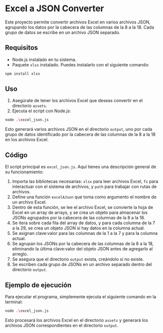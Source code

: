 # Excel a JSON Converter

Este proyecto permite convertir archivos Excel en varios archivos JSON, agrupando los datos por la cabecera de las columnas de la 8 a la 18. Cada grupo de datos se escribe en un archivo JSON separado.

## Requisitos

- Node.js instalado en tu sistema.
- Paquete `xlsx` instalado. Puedes instalarlo con el siguiente comando:

```bash
npm install xlsx
```

## Uso

1. Asegúrate de tener los archivos Excel que deseas convertir en el directorio `assets`.
2. Ejecuta el script con Node.js:

```bash
node .\excel_json.js
```

Esto generará varios archivos JSON en el directorio `output`, uno por cada grupo de datos identificado por la cabecera de las columnas de la 8 a la 18 en los archivos Excel.

## Código

El script principal es `excel_json.js`. Aquí tienes una descripción general de su funcionamiento:

1. Importa las bibliotecas necesarias: `xlsx` para leer archivos Excel, `fs` para interactuar con el sistema de archivos, y `path` para trabajar con rutas de archivos.
2. Define una función `excelAJson` que toma como argumento el nombre de un archivo Excel.
3. Dentro de esta función, se lee el archivo Excel, se convierte la hoja de Excel en un array de arrays, y se crea un objeto para almacenar los JSONs agrupados por la cabecera de las columnas de la 8 a la 18.
4. Se itera sobre cada fila del array de datos, y para cada columna de la 7 a la 29, se crea un objeto JSON si hay datos en la columna actual.
5. Se asignan clave:valor para las columnas de la 1 a la 7 y para la columna actual.
6. Se agrupan los JSONs por la cabecera de las columnas de la 8 a la 18, eliminando la última clave:valor del objeto JSON antes de agregarlo al arreglo.
7. Se asegura que el directorio `output` exista, creándolo si no existe.
8. Se escriben cada grupo de JSONs en un archivo separado dentro del directorio `output`.

## Ejemplo de ejecución

Para ejecutar el programa, simplemente ejecuta el siguiente comando en la terminal:

```bash
node .\excel_json.js
```

Esto procesará los archivos Excel en el directorio `assets` y generará los archivos JSON correspondientes en el directorio `output`.
